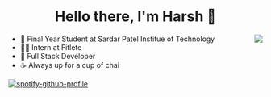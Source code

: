 <p>
  <h1 align="center"><b>Hello there, I'm Harsh 👋</b></h1>
</p>


<img align="right" src="https://github-readme-stats.vercel.app/api?username=TeraSurror&count_private=true&show_icons=true&hide_title=true&hide=stars" />

- 🏫 Final Year Student at Sardar Patel Institue of Technology
- 🏋️‍♂️ Intern at Fitlete
- 🚀 Full Stack Developer
- ☕ Always up for a cup of chai


[![spotify-github-profile](https://spotify-github-profile.vercel.app/api/view?uid=31ghi4thgpl6s5cb32x6btaww6ry&cover_image=true&theme=default)](https://github.com/kittinan/spotify-github-profile)
